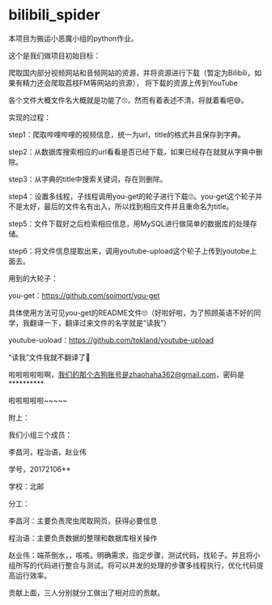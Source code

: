 # bilibili_spider




本项目为搬运小恶魔小组的python作业。

这个是我们做项目初始目标：

爬取国内部分视频网站和音频网站的资源，并将资源进行下载（暂定为Bilibili，如果有精力还会爬取荔枝FM等网站的资源），	将下载的资源上传到YouTube

各个文件大概文件名大概就是功能了🙄，然而有着表述不清，将就着看吧😅。



实现的过程：

step1：爬取哔哩哔哩的视频信息，统一为url，title的格式并且保存到字典。

step2：从数据库搜索相应的url看看是否已经下载，如果已经存在就就从字典中删除。

step3：从字典的title中搜索关键词，存在则删除。

step4：设置多线程，子线程调用you-get的轮子进行下载🙄。you-get这个轮子并不是太好，最后的文件名有出入，所以找到相应文件并且重命名为title。

step5：文件下载好之后检索相应信息，用MySQL进行做简单的数据库的处理存储。

step6：将文件信息提取出来，调用youtube-upload这个轮子上传到youtobe上面去。


用到的大轮子：

you-get：https://github.com/soimort/you-get

具体使用方法可见you-get的README文件🙄（好啦好啦，为了照顾英语不好的同学，我翻译一下，翻译过来文件的名字就是“读我”）

youtube-uoload：https://github.com/tokland/youtube-upload

“读我”文件我就不翻译了🤭

啦啦啦啦啦啊，我们的那个古狗账号是zhaohaha362@gmail.com，密码是**********

啦啦啦啦啦~~~~~

附上：

我们小组三个成员：

李昌河，程治语，赵业伟

学号，20172106**

学校：北邮

分工：

李昌河：主要负责爬虫爬取网页，获得必要信息

程治语：主要负责数据的整理和数据库相关操作

赵业伟：端茶倒水，，咳咳。明确需求，指定步骤，测试代码，找轮子。并且将小组所写的代码进行整合与测试。将可以并发的处理的步骤多线程执行，优化代码提高运行效率。

贡献上面，三人分别就分工做出了相对应的贡献。
